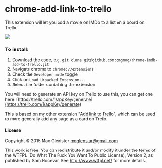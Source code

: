 chrome-add-link-to-trello
=========================

This extension will let you add a movie on IMDb to a list on a board on Trello.

![](http://i.imgur.com/aluLfFC.png)

### To install:

  1. Download the code, e.g. `git clone git@github.com:omgmog/chrome-imdb-add-to-trello.git`
  2. Navigate chrome to `chrome://extensions`
  3. Check the `Developer mode` toggle
  4. Click on `Load Unpacked Extension...`
  5. Select the folder containing the extension

You will need to generate an API key on Trello to use this, you can get one here: [https://trello.com/1/appKey/generate](https://trello.com/1/appKey/generate)


This is based on my other extension "[Add link to Trello](https://github.com/omgmog/chrome-add-link-to-trello)", which can be used to more generally add any page as a card on Trello.


#### License

Copyright © 2015 Max Glenister <moglenstar@gmail.com>

This work is free. You can redistribute it and/or modify it under the
terms of the WTFPL (Do What The Fuck You Want To Public License), Version 2,
as published by Sam Hocevar. See http://www.wtfpl.net/ for more details.
